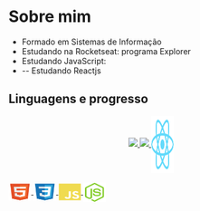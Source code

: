 # Sobre mim
- Formado em Sistemas de Informação
- Estudando na Rocketseat: programa Explorer
- Estudando JavaScript:
- -- Estudando Reactjs


## Linguagens e progresso
<div align="center">
  <a href="https://github.com/afcluispaulo">
  <img height="180em" src="https://github-readme-stats.vercel.app/api?username=afcluispaulo&show_icons=true&theme=dracula&include_all_commits=true&count_private=true"/>
  <img height="180em" src="https://github-readme-stats.vercel.app/api/top-langs/?username=afcluispaulo&layout=compact&langs_count=7&theme=dracula"/>
  <img align="center" alt="Rafa-React" height="100em" width="40" src="https://raw.githubusercontent.com/devicons/devicon/master/icons/react/react-original.svg">
</div>

 <div style="display: inline_block"><br>
   <img align="center" alt="LP-HTML" height="30" width="40" src="https://raw.githubusercontent.com/devicons/devicon/master/icons/html5/html5-original.svg">
   <img align="center" alt="LP-CSS" height="30" width="40" src="https://raw.githubusercontent.com/devicons/devicon/master/icons/css3/css3-original.svg">
   <img align="center" alt="LP-Js" height="30" width="40" src="https://raw.githubusercontent.com/devicons/devicon/master/icons/javascript/javascript-plain.svg">
   <img align="center" alt="LP-NodeJs" height="35" width="40" src="https://github.com/devicons/devicon/blob/master/icons/nodejs/nodejs-original.svg">
  
 </div>
  
  
